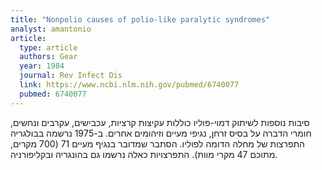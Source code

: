 ```yaml
---
title: "Nonpolio causes of polio-like paralytic syndromes"
analyst: amantonio
article:
  type: article
  authors: Gear
  year: 1984
  journal: Rev Infect Dis
  link: https://www.ncbi.nlm.nih.gov/pubmed/6740077
  pubmed: 6740077
---
```


סיבות נוספות לשיתוק דמוי-פוליו כוללות עקיצות קרציות, עכבישים, עקרבים ונחשים, חומרי הדברה על בסיס זרחן, נגיפי מעיים וזיהומים אחרים. ב-1975 נרשמה בבולגריה התפרצות של מחלה הדומה לפוליו. הסתבר שמדובר בנגיף מעיים 71 (700 מקרים, מתוכם 47 מקרי מוות). התפרצויות כאלה נרשמו גם בהונגריה ובקליפורניה.
